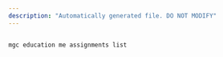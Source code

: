 ```yaml
---
description: "Automatically generated file. DO NOT MODIFY"
---
```


```cli

mgc education me assignments list

```